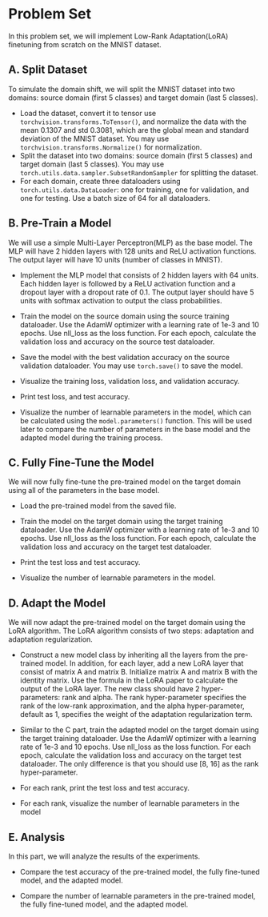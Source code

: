 # Problem Set

In this problem set, we will implement Low-Rank Adaptation(LoRA) finetuning from scratch on the MNIST dataset. 

## A. Split Dataset
To simulate the domain shift, we will split the MNIST dataset into two domains: source domain (first 5 classes) and target domain (last 5 classes).

* Load the dataset, convert it to tensor use `torchvision.transforms.ToTensor()`, and normalize the data with the mean 0.1307 and std 0.3081, which are the global mean and standard deviation of the MNIST dataset. You may use `torchvision.transforms.Normalize()` for normalization.
* Split the dataset into two domains: source domain (first 5 classes) and target domain (last 5 classes). You may use `torch.utils.data.sampler.SubsetRandomSampler` for splitting the dataset.
* For each domain, create three dataloaders using `torch.utils.data.DataLoader`: one for training, one for validation, and one for testing. Use a batch size of 64 for all dataloaders.

## B. Pre-Train a Model
We will use a simple Multi-Layer Perceptron(MLP) as the base model. The MLP will have 2 hidden layers with 128 units and ReLU activation functions. The output layer will have 10 units (number of classes in MNIST).

* Implement the MLP model that consists of 2 hidden layers with 64 units. Each hidden layer is followed by a ReLU activation function and a dropout layer with a dropout rate of 0.1. The output layer should have 5 units with softmax activation to output the class probabilities.

* Train the model on the source domain using the source training dataloader. Use the AdamW optimizer with a learning rate of 1e-3 and 10 epochs. Use nll_loss as the loss function. For each epoch, calculate the validation loss and accuracy on the source test dataloader.

* Save the model with the best validation accuracy on the source validation dataloader. You may use `torch.save()` to save the model.

* Visualize the training loss, validation loss, and validation accuracy. 

* Print test loss, and test accuracy.

* Visualize the number of learnable parameters in the model, which can be calculated using the `model.parameters()` function. This will be used later to compare the number of parameters in the base model and the adapted model during the training process.

## C. Fully Fine-Tune the Model
We will now fully fine-tune the pre-trained model on the target domain using all of the parameters in the base model.

* Load the pre-trained model from the saved file.

* Train the model on the target domain using the target training dataloader. Use the AdamW optimizer with a learning rate of 1e-3 and 10 epochs. Use nll_loss as the loss function. For each epoch, calculate the validation loss and accuracy on the target test dataloader.

* Print the test loss and test accuracy.

* Visualize the number of learnable parameters in the model.

## D. Adapt the Model
We will now adapt the pre-trained model on the target domain using the LoRA algorithm. The LoRA algorithm consists of two steps: adaptation and adaptation regularization.

* Construct a new model class by inheriting all the layers from the pre-trained model. In addition, for each layer, add a new LoRA layer that consist of matrix A and matrix B. Initialize matrix A and matrix B with the identity matrix. Use the formula in the LoRA paper to calculate the output of the LoRA layer. The new class should have 2 hyper-parameters: rank and alpha. The rank hyper-parameter specifies the rank of the low-rank approximation, and the alpha hyper-parameter, default as 1, specifies the weight of the adaptation regularization term.

* Similar to the C part, train the adapted model on the target domain using the target training dataloader. Use the AdamW optimizer with a learning rate of 1e-3 and 10 epochs. Use nll_loss as the loss function. For each epoch, calculate the validation loss and accuracy on the target test dataloader. The only difference is that you should use [8, 16] as the rank hyper-parameter. 

* For each rank, print the test loss and test accuracy.

* For each rank, visualize the number of learnable parameters in the model

## E. Analysis
In this part, we will analyze the results of the experiments.

* Compare the test accuracy of the pre-trained model, the fully fine-tuned model, and the adapted model.

* Compare the number of learnable parameters in the pre-trained model, the fully fine-tuned model, and the adapted model.